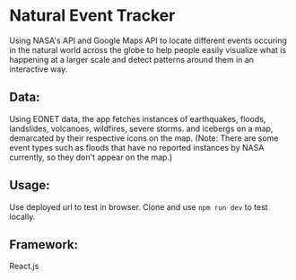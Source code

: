 # Natural Event Tracker

Using NASA's API and Google Maps API to locate different events occuring in the natural world across the globe to help people easily visualize what is happening at a larger scale and detect patterns around them in an interactive way.

## Data:

Using EONET data, the app fetches instances of earthquakes, floods, landslides, volcanoes, wildfires, severe storms. and icebergs on a map, demarcated by their respective icons on the map. (Note: There are some event types such as floods that have no reported instances by NASA currently, so they don't appear on the map.)

## Usage:

Use deployed url to test in browser. Clone and use `npm run dev` to test locally.

## Framework:

React.js
